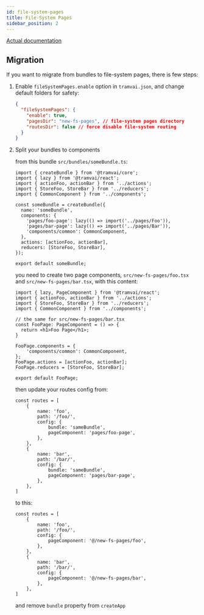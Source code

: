 ```yaml
---
id: file-system-pages
title: File-System Pages
sidebar_position: 2
---
```


[Actual documentation](03-features/03-pages.md#file-system-routing)

## Migration

If you want to migrate from bundles to file-system pages, there is few steps:

1. Enable `fileSystemPages.enable` option in `tramvai.json`, and change default folders for safety:

    ```json
    {
      "fileSystemPages": {
        "enable": true,
        "pagesDir": "new-fs-pages", // file-system pages directory
        "routesDir": false // force disable file-system routing
      }
    }
    ```

2. Split your bundles to components

    from this bundle `src/bundles/someBundle.ts`:

    ```tsx
    import { createBundle } from '@tramvai/core';
    import { lazy } from '@tramvai/react';
    import { actionFoo, actionBar } from '../actions';
    import { StoreFoo, StoreBar } from '../reducers';
    import { CommonComponent } from '../components';

    const someBundle = createBundle({
      name: 'someBundle',
      components: {
        'pages/foo-page': lazy(() => import('../pages/Foo')),
        'pages/bar-page': lazy(() => import('../pages/Bar')),
        'components/common': CommonComponent,
      },
      actions: [actionFoo, actionBar],
      reducers: [StoreFoo, StoreBar],
    });

    export default someBundle;
    ```

    you need to create two page components, `src/new-fs-pages/foo.tsx` and `src/new-fs-pages/bar.tsx`, with this content:

    ```tsx
    import { lazy, PageComponent } from '@tramvai/react';
    import { actionFoo, actionBar } from '../actions';
    import { StoreFoo, StoreBar } from '../reducers';
    import { CommonComponent } from '../components';

    // the same for src/new-fs-pages/bar.tsx
    const FooPage: PageComponent = () => {
      return <h1>Foo Page</h1>;
    }

    FooPage.components = {
        'components/common': CommonComponent,
    };
    FooPage.actions = [actionFoo, actionBar];
    FooPage.reducers = [StoreFoo, StoreBar];

    export default FooPage;
    ```

    then update your routes config from:

    ```tsx
    const routes = [
        {
            name: 'foo',
            path: '/foo/',
            config: {
                bundle: 'sameBundle',
                pageComponent: 'pages/foo-page',
            },
        },
        {
            name: 'bar',
            path: '/bar/',
            config: {
                bundle: 'sameBundle',
                pageComponent: 'pages/bar-page',
            },
        },
    ]
    ```

    to this:

    ```tsx
    const routes = [
        {
            name: 'foo',
            path: '/foo/',
            config: {
                pageComponent: '@/new-fs-pages/foo',
            },
        },
        {
            name: 'bar',
            path: '/bar/',
            config: {
                pageComponent: '@/new-fs-pages/bar',
            },
        },
    ]
    ```

    and remove `bundle` property from `createApp`
